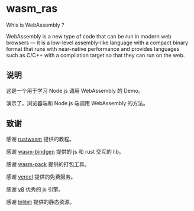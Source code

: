 # wasm_ras

Whis is WebAssembly ?

WebAssembly is a new type of code that can be run in modern web browsers — it is a low-level assembly-like language with a compact binary format that runs with near-native performance and provides languages such as C/C++ with a compilation target so that they can run on the web.

## 说明

这是一个用于学习 Node.js 调用 WebAssembly 的 Demo。

演示了，浏览器端和 Node.js 端调用 WebAssembly 的方法。

## 致谢

感谢 [rustwasm](https://rustwasm.github.io/docs/book/) 提供的教程。

感谢 [wasm-bindgen](https://rustwasm.github.io/docs/wasm-bindgen/) 提供的 js 和 rust 交互的 lib。

感谢 [wasm-pack](https://rustwasm.github.io/docs/wasm-pack/) 提供的打包工具。

感谢 [vercel](https://vercel.com/) 提供的免费服务。

感谢 [v8](https://v8.dev/) 优秀的 js 引擎。

感谢 [bilibili](https://www.bilibili.com/) 提供的静态资源。
